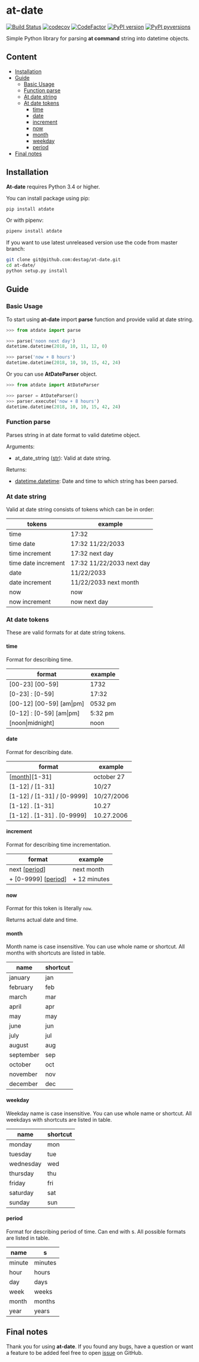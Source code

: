 # at-date

[![Build Status](https://travis-ci.org/destag/at-date.svg?branch=master)](https://travis-ci.org/destag/at-date)
[![codecov](https://codecov.io/gh/destag/at-date/branch/master/graph/badge.svg)](https://codecov.io/gh/destag/at-date)
[![CodeFactor](https://www.codefactor.io/repository/github/destag/at-date/badge)](https://www.codefactor.io/repository/github/destag/at-date)
[![PyPI version](https://badge.fury.io/py/atdate.svg)](https://badge.fury.io/py/atdate)
[![PyPI pyversions](https://img.shields.io/pypi/pyversions/atdate.svg)](https://pypi.python.org/pypi/atdate/)

Simple Python library for parsing **at command** string into datetime objects.

## Content

- [Installation](#installation)
- [Guide](#guide)
  - [Basic Usage](#basic-usage)
  - [Function parse](#function-parse)
  - [At date string](#at-date-string)
  - [At date tokens](#at-date-tokens)
    - [time](#time)
    - [date](#date)
    - [increment](#increment)
    - [now](#now)
    - [month](#month)
    - [weekday](#weekday)
    - [period](#period)
- [Final notes](#final-notes)

## Installation

**At-date** requires Python 3.4 or higher.

You can install package using pip:

```bash
pip install atdate
```

Or with pipenv:

```bash
pipenv install atdate
```

If you want to use latest unreleased version use the  code from master branch:

```bash
git clone git@github.com:destag/at-date.git
cd at-date/
python setup.py install
```

## Guide

### Basic Usage

To start using **at-date** import **parse** function and provide valid at date string.

```python
>>> from atdate import parse

>>> parse('noon next day')
datetime.datetime(2018, 10, 11, 12, 0)

>>> parse('now + 8 hours')
datetime.datetime(2018, 10, 10, 15, 42, 24)
```

Or you can use **AtDateParser** object.

```python
>>> from atdate import AtDateParser

>>> parser = AtDateParser()
>>> parser.execute('now + 8 hours')
datetime.datetime(2018, 10, 10, 15, 42, 24)
```

### Function parse

Parses string in at date format to valid datetime object.

Arguments:

- at_date_string ([str](https://docs.python.org/3/library/stdtypes.html?highlight=str#str)): Valid at date string.

Returns:

- [datetime.datetime](https://docs.python.org/3/library/datetime.html#datetime-objects): Date and time to which string has been parsed.

### At date string

Valid at date string consists of tokens which can be in order:

tokens|example
---|---
time|17:32
time date|17:32 11/22/2033
time increment|17:32 next day
time date increment|17:32 11/22/2033 next day
date|11/22/2033
date increment|11/22/2033 next month
now|now
now increment|now next day

### At date tokens

These are valid formats for at date string tokens.

#### time

Format for describing time.

format|example
---|---
\[00-23\] \[00-59\]|1732
\[0-23\] : \[0-59\]|17:32
\[00-12\] \[00-59\] \[am\|pm\]|0532 pm
\[0-12\] : \[0-59\] \[am\|pm\]|5:32 pm
\[noon\|midnight\]|noon

#### date

Format for describing date.

format|example
---|---
\[[month](#month)\]\[1-31\]|october 27
\[1-12\] / \[1-31\]|10/27
\[1-12\] / \[1-31\] / \[0-9999\]|10/27/2006
\[1-12\] . \[1-31\]|10.27
\[1-12\] . \[1-31\] . \[0-9999\]|10.27.2006

#### increment

Format for describing time incrementation.

format|example
---|---
next \[[period](#period)\]|next month
\+ \[0-9999\] \[[period](#period)\]|\+ 12 minutes

#### now

Format for this token is literally `now`.

Returns actual date and time.

#### month

Month name is case insensitive. You can use whole name or shortcut. All months with shortcuts are listed in table.

name|shortcut
---|---
january|jan
february|feb
march|mar
april|apr
may|may
june|jun
july|jul
august|aug
september|sep
october|oct
november|nov
december|dec

#### weekday

Weekday name is case insensitive. You can use whole name or shortcut. All weekdays with shortcuts are listed in table.

name|shortcut
---|---
monday|mon
tuesday|tue
wednesday|wed
thursday|thu
friday|fri
saturday|sat
sunday|sun

#### period

Format for describing period of time. Can end with s. All possible formats are listed in table.

name|s
---|---
minute|minutes
hour|hours
day|days
week|weeks
month|months
year|years

## Final notes

Thank you for using **at-date**. If you found any bugs, have a question or want a feature to be added feel free to open [issue](https://github.com/destag/at-date/issues) on GitHub.
